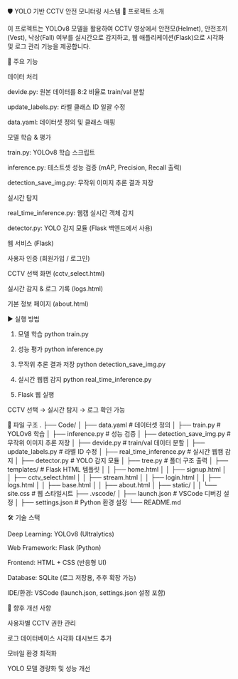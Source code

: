 🛡️ YOLO 기반 CCTV 안전 모니터링 시스템
📌 프로젝트 소개

이 프로젝트는 YOLOv8 모델을 활용하여 CCTV 영상에서 안전모(Helmet), 안전조끼(Vest), 낙상(Fall) 여부를 실시간으로 감지하고, 웹 애플리케이션(Flask)으로 시각화 및 로그 관리 기능을 제공합니다.

🚀 주요 기능

데이터 처리

devide.py: 원본 데이터를 8:2 비율로 train/val 분할

update_labels.py: 라벨 클래스 ID 일괄 수정

data.yaml: 데이터셋 정의 및 클래스 매핑

모델 학습 & 평가

train.py: YOLOv8 학습 스크립트

inference.py: 테스트셋 성능 검증 (mAP, Precision, Recall 출력)

detection_save_img.py: 무작위 이미지 추론 결과 저장

실시간 탐지

real_time_inference.py: 웹캠 실시간 객체 감지

detector.py: YOLO 감지 모듈 (Flask 백엔드에서 사용)

웹 서비스 (Flask)

사용자 인증 (회원가입 / 로그인)

CCTV 선택 화면 (cctv_select.html)

실시간 감지 & 로그 기록 (logs.html)

기본 정보 페이지 (about.html)

▶️ 실행 방법
1. 모델 학습
python train.py

2. 성능 평가
python inference.py

3. 무작위 추론 결과 저장
python detection_save_img.py

4. 실시간 웹캠 감지
python real_time_inference.py

5. Flask 웹 실행

CCTV 선택 → 실시간 탐지 → 로그 확인 가능

📂 파일 구조
.
├── Code/
│   ├── data.yaml                # 데이터셋 정의
│   ├── train.py                 # YOLOv8 학습
│   ├── inference.py             # 성능 검증
│   ├── detection_save_img.py    # 무작위 이미지 추론 저장
│   ├── devide.py                # train/val 데이터 분할
│   ├── update_labels.py         # 라벨 ID 수정
│   ├── real_time_inference.py   # 실시간 웹캠 감지
│   ├── detector.py              # YOLO 감지 모듈
│   ├── tree.py                  # 폴더 구조 출력
│   ├── templates/               # Flask HTML 템플릿
│   │   ├── home.html
│   │   ├── signup.html
│   │   ├── cctv_select.html
│   │   ├── stream.html
│   │   ├── login.html
│   │   ├── logs.html
│   │   ├── base.html
│   │   ├── about.html
│   ├── static/
│   │   └── site.css             # 웹 스타일시트
├── .vscode/
│   ├── launch.json              # VSCode 디버깅 설정
│   ├── settings.json            # Python 환경 설정
└── README.md

🛠️ 기술 스택

Deep Learning: YOLOv8 (Ultralytics)

Web Framework: Flask (Python)

Frontend: HTML + CSS (반응형 UI)

Database: SQLite (로그 저장용, 추후 확장 가능)

IDE/환경: VSCode (launch.json, settings.json 설정 포함)

📌 향후 개선 사항

사용자별 CCTV 권한 관리

로그 데이터베이스 시각화 대시보드 추가

모바일 환경 최적화

YOLO 모델 경량화 및 성능 개선